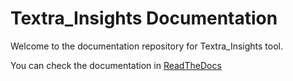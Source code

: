 # Textra_Insights Documentation

Welcome to the documentation repository for Textra_Insights tool.

You can check the documentation in <a href = "https://textra-insights.readthedocs.io/en/latest/index.html">ReadTheDocs </a>
